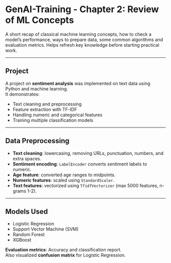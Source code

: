 # GenAI-Training - Chapter 2: Review of ML Concepts 

A short recap of classical machine learning concepts, how to check a model’s performance, ways to prepare data, some common algorithms and evaluation metrics. Helps refresh key knowledge before starting practical work.

---
## Project
A project on **sentiment analysis** was implemented on text data using Python and machine learning.  
It demonstrates:
- Text cleaning and preprocessing
- Feature extraction with TF-IDF
- Handling numeric and categorical features
- Training multiple classification models

---

## Data Preprocessing
- **Text cleaning**: lowercasing, removing URLs, punctuation, numbers, and extra spaces.
- **Sentiment encoding**: `LabelEncoder` converts sentiment labels to numeric.
- **Age feature**: converted age ranges to midpoints.
- **Numeric features**: scaled using `StandardScaler`.
- **Text features**: vectorized using `TfidfVectorizer` (max 5000 features, n-grams 1-2).

---

## Models Used
- Logistic Regression  
- Support Vector Machine (SVM)  
- Random Forest  
- XGBoost  

**Evaluation metrics**: Accuracy and classification report.  
Also visualized **confusion matrix** for Logistic Regression.



